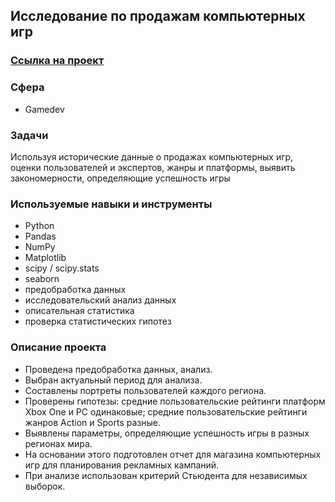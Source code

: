 ## Исследование по продажам компьютерных игр

### [Ссылка на проект](https://github.com/Jkmuf2022/ya_practicum_da/blob/main/05-prognozirovanie-prodazh-kompyuternyh-igr/5-prognozirovanie-prodazh-kompyuternyh-igr.ipynb)

### Сфера
* Gamedev

### Задачи
Используя исторические данные о продажах компьютерных игр, оценки пользователей и экспертов, жанры и платформы, выявить закономерности, определяющие успешность игры 

### Используемые навыки и инструменты
* Python 
* Pandas
* NumPy
* Matplotlib
* scipy / scipy.stats
* seaborn
* предобработка данных
* исследовательский анализ данных
* описательная статистика
* проверка статистических гипотез

### Описание проекта
* Проведена предобработка данных, анализ.
* Выбран актуальный период для анализа. 
* Составлены портреты пользователей каждого региона. 
* Проверены гипотезы: средние пользовательские рейтинги платформ Xbox One и PC одинаковые;
  средние пользовательские рейтинги жанров Action и Sports разные. 
* Выявлены параметры, определяющие успешность игры в разных регионах мира. 
* На основании этого подготовлен отчет для магазина компьютерных игр для планирования рекламных кампаний. 
* При анализе использован критерий Стьюдента для независимых выборок.